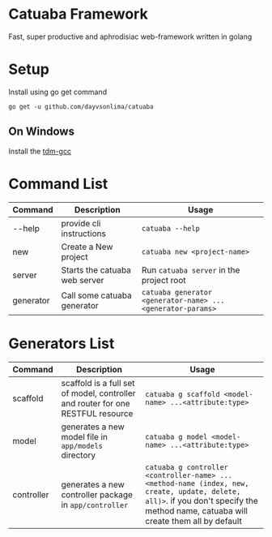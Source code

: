 # Catuaba Framework

Fast, super productive and aphrodisiac web-framework written in golang

# Setup

Install using go get command
```
go get -u github.com/dayvsonlima/catuaba
```

## On Windows
Install the [tdm-gcc](https://jmeubank.github.io/tdm-gcc/) 

# Command List
| Command | Description | Usage |
| --- | --- | --- |
|--help| provide cli instructions | `catuaba --help`
|new | Create a New project | `catuaba new <project-name>`
|server| Starts the catuaba web server | Run `catuaba server` in the project root
|generator| Call some catuaba generator | `catuaba generator <generator-name> ...<generator-params>`

# Generators List
| Command | Description | Usage |
| --- | --- | --- |
|scaffold| scaffold is a full set of model, controller and router for one RESTFUL resource | `catuaba g scaffold <model-name> ...<attribute:type>`
|model| generates a new model file in `app/models` directory | `catuaba g model <model-name> ...<attribute:type>`
|controller| generates a new controller package in `app/controller` | `catuaba g controller <controller-name> ...<method-name (index, new, create, update, delete, all)>`. if you don't specify the method name, catuaba will create them all by default



